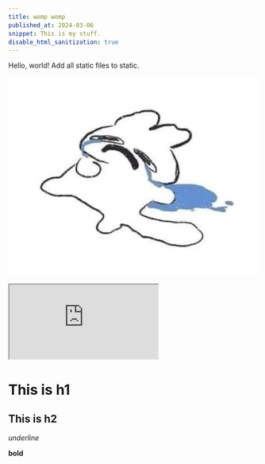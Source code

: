```yaml
---
title: womp womp
published_at: 2024-03-06
snippet: This is my stuff.
disable_html_sanitization: true
---
```


Hello, world! Add all static files to static.

![crying creature](/static/images/cri.jpg)

<iframe src="https://editor.p5js.org/sturrpzz/sketches/tJOEC7iU1"></iframe>

# This is h1

## This is h2

_underline_

**bold**
